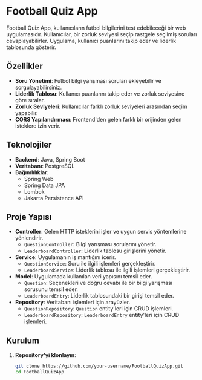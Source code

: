 # Football Quiz App

Football Quiz App, kullanıcıların futbol bilgilerini test edebileceği bir web uygulamasıdır. Kullanıcılar, bir zorluk seviyesi seçip rastgele seçilmiş soruları cevaplayabilirler. Uygulama, kullanıcı puanlarını takip eder ve liderlik tablosunda gösterir.

## Özellikler

- **Soru Yönetimi**: Futbol bilgi yarışması soruları ekleyebilir ve sorgulayabilirsiniz.
- **Liderlik Tablosu**: Kullanıcı puanlarını takip eder ve zorluk seviyesine göre sıralar.
- **Zorluk Seviyeleri**: Kullanıcılar farklı zorluk seviyeleri arasından seçim yapabilir.
- **CORS Yapılandırması**: Frontend'den gelen farklı bir orijinden gelen isteklere izin verir.

## Teknolojiler
- **Backend**: Java, Spring Boot
- **Veritabanı**: PostgreSQL
- **Bağımlılıklar**:
  - Spring Web
  - Spring Data JPA
  - Lombok
  - Jakarta Persistence API

## Proje Yapısı

- **Controller**: Gelen HTTP isteklerini işler ve uygun servis yöntemlerine yönlendirir.
  - `QuestionController`: Bilgi yarışması sorularını yönetir.
  - `LeaderboardController`: Liderlik tablosu girişlerini yönetir.
- **Service**: Uygulamanın iş mantığını içerir.
  - `QuestionService`: Soru ile ilgili işlemleri gerçekleştirir.
  - `LeaderboardService`: Liderlik tablosu ile ilgili işlemleri gerçekleştirir.
- **Model**: Uygulamada kullanılan veri yapısını temsil eder.
  - `Question`: Seçenekleri ve doğru cevabı ile bir bilgi yarışması sorusunu temsil eder.
  - `LeaderboardEntry`: Liderlik tablosundaki bir girişi temsil eder.
- **Repository**: Veritabanı işlemleri için arayüzler.
  - `QuestionRepository`: `Question` entity'leri için CRUD işlemleri.
  - `LeaderboardRepository`: `LeaderboardEntry` entity'leri için CRUD işlemleri.

## Kurulum

1. **Repository'yi klonlayın**:
   ```bash
   git clone https://github.com/your-username/FootballQuizApp.git
   cd FootballQuizApp
